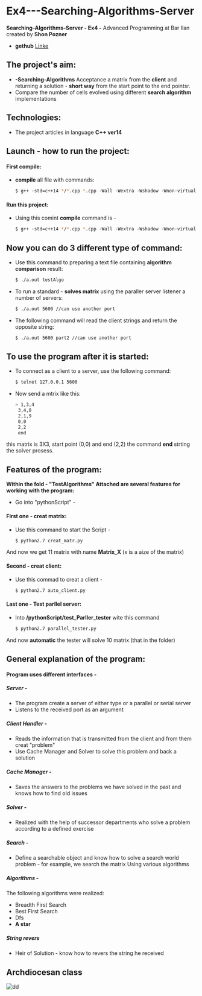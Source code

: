 
# Ex4---Searching-Algorithms-Server

**Searching-Algorithms-Server - Ex4 -** Advanced Programming at Bar Ilan created by **Shon Pozner**

* **gethub** [Linke](https://github.com/ShonPozner/Ex4---Searching-Algorithms-Server)

## The project's aim:

* **-Searching-Algorithms** Acceptance a matrix from the **client** and returning a solution - **short way** from the start point to the end pointsr.
* Compare the number of cells evolved using different **search algorithm** implementations

## Technologies:

* The project articles in language **C++ ver14**

## Launch - how to run the project:

#### First compile:
* **compile** all file with commands:
    ```sh
    $ g++‬‬ ‫‪-std=c++14‬‬ */*.cpp ‫‪*.cpp‬‬ ‫‪-Wall‬‬ ‫‪-Wextra‬‬ ‫‪-Wshadow‬‬ ‫‪-Wnon-virtual-dtor‬‬ ‫‪-ped antic‬‬ ‫ ‪-o‬‬a.out-pthread
    
#### Run this project:
* Using this comint **compile** command is -
    ```sh
    $ g++‬‬ ‫‪-std=c++14‬‬ */*.cpp ‫‪*.cpp‬‬ ‫‪-Wall‬‬ ‫‪-Wextra‬‬ ‫‪-Wshadow‬‬ ‫‪-Wnon-virtual-dtor‬‬ ‫‪-ped antic‬‬ ‫ ‪-o‬‬a.out-pthread
    ````
## Now you can do 3 different type of command:
* Use this command to preparing a text file containing **algorithm comparison** result:
    ```sh
    $ ./a.out testAlgo
    ````
* To run a standard - **solves matrix** using the paraller server listener a number of servers:
    ```sh
    $ ./a.out 5600 //can use another port
    ````
* The following command will read the client strings and return the opposite string:
    ```sh
    $ ./a.out 5600 part2 //can use another port
## To use the program after it is started: 
* To connect as a client to a server, use the following command:
    ```sh
    $ telnet 127.0.0.1 5600
    
 * Now send a mtrix like this:
     ```sh
    > 1,3,4
      3,4,8
      2,1,9
      0,0
      2,2
      end
      ```
  this matrix is 3X3, start point (0,0) and end (2,2) 
  the command **end** strting the solver prosess.
  
 ## Features of the program:
 **Within the fold - "TestAlgorithms" Attached are several features for working with the program:**
* Go into "pythonScript" -
#### First one - creat matrix:
* Use this command to start the Script -
     ```sh
    $ python2.7 creat_matr.py
And now we get 11 matrix with name **Matrix_X** (x is a aize of the matrix)

#### Second - creat client:
* Use this commad to creat a client -
     ```sh
    $ python2.7 auto_client.py
    
#### Last one - Test parllel server:
* Into **/pythonScript/test_Parller_tester** wite this command
    ```sh
    $ python2.7 parallel_tester.py
And now **automatic** the tester will solve 10 matrix (that in the folder)

## General explanation of the program:
#### Program uses different interfaces -
##### Server -
* The program create a server of either type or a parallel or serial server
* Listens to the received port as an argument
##### Client Handler -
* Reads the information that is transmitted from the client and from them creat "problem"
* Use Cache Manager and Solver to solve this problem and back a solution
##### Cache Manager -
* Saves the answers to the problems we have solved in the past and knows how to find old issues
##### Solver -
* Realized with the help of successor departments who solve a problem according to a defined exercise
##### Search -
* Define a searchable object and know how to solve a search world problem - for example, we search the matrix Using various algorithms
##### Algorithms -
The following algorithms were realized:
* Breadth First Search
* Best First Search
* Dfs
* **A star**
##### String revers
* Heir of Solution - know how to revers the string he received

## Archdiocesan class

![dd](https://user-images.githubusercontent.com/59409570/72936042-26cf3780-3d6f-11ea-9649-bd3cb203a95b.jpg)



‬
